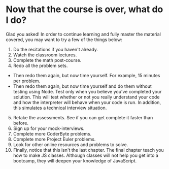 # Now that the course is over, what do I do?

Glad you asked! In order to continue learning and fully master the material covered, you may want to try a few of the things below:

1. Do the recitations if you haven't already.
2. Watch the classroom lectures.
3. Complete the math post-course.
4. Redo all the problem sets.
  * Then redo them again, but now time yourself. For example, 15 minutes per problem.
  * Then redo them again, but now time yourself and do them without testing using Node. Test only when you believe you've completed your solution. This will test whether or not you really understand your code and how the interpreter will behave when your code is run. In addition, this simulates a technical interview situation.
5. Retake the assessments. See if you can get complete it faster than before.
6. Sign up for your mock-interviews.
7. Complete more CoderByte problems.
8. Complete more Project Euler problems.
9. Look for other online resources and problems to solve.
10. Finally, notice that this isn't the last chapter. The final chapter teach you how to make JS classes. Although classes will not help you get into a bootcamp, they will deepen your knowledge of JavaScript.
